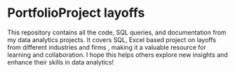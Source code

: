 # PortfolioProject layoffs
This repository contains all the code, SQL queries, and documentation from my data analytics projects. It covers SQL, Excel based project on layoffs from different industries and firms , making it a valuable resource for learning and collaboration. I hope this helps others explore new insights and enhance their skills in data analytics!

